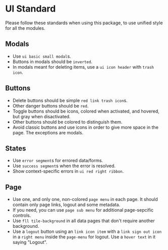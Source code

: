 # UI Standard
Please follow these standards when using this package, to use unified style for all the modules.

## Modals
- Use `ui basic small modal`s.
- Buttons in modals should be `inverted`.
- In modals meant for deleting items, use a `ui icon header` with `trash icon`.

## Buttons
- Delete buttons should be simple `red link trash icon`s.
- Other danger buttons should be `red`.
- Toggle buttons should be  icons, colored when activated, and hovered, but gray when disactivated.
- Other buttons should be colored to distinguish them.
- Avoid classic buttons and use icons in order to give more space in the page. The exceptions are modals.

## States
- Use `error segment`s for errored data/forms.
- Use `success segment`s when the error is resolved.
- Show context-specific errors in `ui red right ribbon`.

## Page
- Use one, and only one, non-colored `page menu` in each page. It should contain only page links, logout and some metadata.
- If you need, you can use `page sub menu` for additional page-sepcific controls.
- Use `fll tile-background` in all data pages that don't require another background.
- Use a `logout` button using an `link icon item` with a `link sign out icon` in a `right menu` inside the `page-menu` for logout. Use a `hover text` in it saying "Logout".